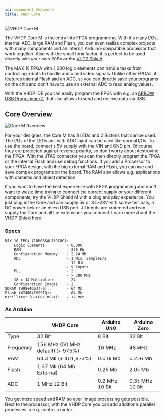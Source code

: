 ```yaml
---
id: component_vhdpcore
title: VHDP Core
---
```


![VHDP Core M](/img/vhdpcore/Items.png)

The VHDP Core M is the entry into FPGA programming. With it's many I/Os, internal ADC, large RAM and Flash, you can even realize complex projects with many components and an internal Arduino-compatible processor that work together. Also with the small form factor, it is perfect to be used directly with your own PCBs or the [VHDP Shield](/docs/component_vhdpshield).

The MAX 10 FPGA with 8,000 logic elements can handle tasks from controlling robots to handle audio and video signals. Unlike other FPGAs, it features internal Flash and an ADC, so you can directly save your programs on the chip and don't have to use an external ADC to read analog values.

With the VHDP IDE you can easily program the FPGA with e.g. an [ARROW USB Programmer2](https://shop.trenz-electronic.de/de/TEI0004-02-ARROW-USB-Programmer2-fuer-die-Entwicklung-mit-Intel-FPGAs-2-54mm-Header?showb2c=1&gclid=CjwKCAjwxrzoBRBBEiwAbtX1n_xRbsUaPdSKMEVeSirnKX1QOCKDTkq6HEBdxTVpna69GR3NHCvp5xoC2jQQAvD_BwE), that also allows to send and receive data via USB.

## Core Overview
![Core M Overview](/img/vhdpcore/Items1.png)

For your designes, the Core M has 8 LEDs and 2 Buttons that can be used. The I/Os of the LEDs and with ADC Input can be used like normal I/Os. 
To use the board, connect a 5V supply with the VIN and GND pin. Of course they are protected against reverse polarity, so don't worry about destroying the FPGA. 
With the JTAG connector you can then directly program the FPGA or the internal Flash and use debug functions. 
If you add a Processor to your FPGA design, with the big external RAM and Flash, you can use and save complex programs on the board. The RAM also allows e.g. applications with cameras and object detection.

If you want to have the best experience with FPGA programming and don't want to waste time trying to connect the correct supply or your different components, try the VHDP Shield M with a plug and play experience. You just plug in the Core and can supply 5V or 8.5-28V with screw teminals, a DC power jack or an micro USB port. All inputs are protected and can supply the Core and all the extensions you connect. Learn more about the VHDP Shield [here](/docs/component_vhdpshield)
### Specs

    MAX 10 FPGA (10M08SAU169C8G):
        Logic Elements          - 8,000
        RAM                     - 378 Kb
        Configuration Memory    - 2.24 Mb
        ADC                     - 1 Mio. Samples/s
                                - 12 Bit
                                - 9 Inputs
        PLL                     - 2
                                - > 300 MHz
        18 x 18 Multiplier      - 24
        Configuration Images    - 2
    SDRAM (W9864G6JT-6):        - 64 Mb
    Flash (W74M64FVSSIQ):       - 64 Mb
    Oscillator (DSC6011ME2A):   - 12 MHz

### As Arduino

| | VHDP Core | Arduino UNO | Arduino Zero |
|--|--|--|--|
| Type | 32 Bit | 8 Bit | 32 Bit |
| Frequency | 156 MHz (50 MHz default) (+ 975%) | 16 MHz | 48 MHz |
| RAM | 64.3 Mb (+ 401,873%) | 0.016 Mb | 0.256 Mb |
| Flash | 1.37 Mb (64 Mb External) | 0.25 Mb | 2.05 Mb |
| ADC | 1 MHz 12 Bit | 0.2 MHz 10 Bit | 0.35 MHz 12 Bit |

You get more speed and RAM so even image processing gets possible. Next to the processor, with the VHDP Core you can add additional parallel processes to e.g. control a motor.
